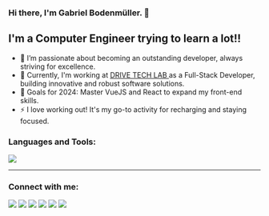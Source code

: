 ### Hi there, I'm Gabriel Bodenmüller. 👋

## I'm a Computer Engineer trying to learn a lot!!

- 🤔 I’m passionate about becoming an outstanding developer, always striving for excellence.
- 💼 Currently, I'm working at <a href="http://drive.app.br/"> DRIVE TECH LAB </a> as a Full-Stack Developer, building innovative and robust software solutions.
- 🥅 Goals for 2024: Master VueJS and React to expand my front-end skills.
- ⚡ I love working out! It's my go-to activity for recharging and staying focused.


### Languages and Tools:

<p align="left">
  <a href="https://skillicons.dev">
    <img src="https://skillicons.dev/icons?i=git,github,gitlab,docker,nodejs,typescript,angular,vue,fastapi,py,postgresql,cs,dotnet,c,cpp,arduino,html,css,js,figma,vscode,discord"/>
  </a>
</p>

---

### Connect with me:

<div> 
  <a href="https://www.youtube.com/channel/UCkufdOH6Dj9Uk8cYGv9dUsA" target="_blank"><img src="https://img.shields.io/badge/YouTube-FF0000?style=for-the-badge&logo=youtube&logoColor=white" target="_blank"></a>
  <a href="https://instagram.com/gabrielbller/" target="_blank"><img src="https://img.shields.io/badge/-Instagram-%23E4405F?style=for-the-badge&logo=instagram&logoColor=white" target="_blank"></a>
 	<a href="https://www.twitch.tv/gabrielbo" target="_blank"><img src="https://img.shields.io/badge/Twitch-9146FF?style=for-the-badge&logo=twitch&logoColor=white" target="_blank"></a>
 <a href="https://discord.com/channels/773705356655460376/773706162787975199" target="_blank"><img src="https://img.shields.io/badge/Discord-7289DA?style=for-the-badge&logo=discord&logoColor=white" target="_blank"></a> 
  <a href = "mailto:gabrielbller@icloud.com"><img src="https://img.shields.io/badge/-icloud-%23333?style=for-the-badge&logo=icloud&logoColor=white" target="_blank"></a>
  <a href="https://www.linkedin.com/in/gabrielbller" target="_blank"><img src="https://img.shields.io/badge/-LinkedIn-%230077B5?style=for-the-badge&logo=linkedin&logoColor=white" target="_blank"></a>  
</div>
